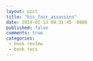 ```yaml
---
layout: post
title: "his_fair_assassins"
date: 2014-01-13 09:31:45 -0800
published: false
comments: true
categories: 
 - book review
 - book recs
---
```


